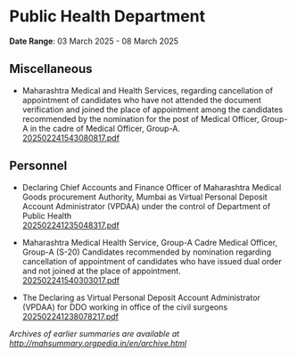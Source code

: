 # Public Health Department

**Date Range**: 03 March 2025 - 08 March 2025


## Miscellaneous
- Maharashtra Medical and Health Services, regarding cancellation of appointment of candidates who have not attended the document verification and joined the place of appointment among the candidates recommended by the nomination for the post of Medical Officer, Group-A in the cadre of Medical Officer, Group-A.\
  [202502241543080817.pdf](https://gr.maharashtra.gov.in/Site/Upload/Government%20Resolutions/English/202502241543080817.pdf)

## Personnel
- Declaring Chief Accounts and Finance Officer of Maharashtra Medical Goods procurement Authority, Mumbai as Virtual Personal Deposit Account Administrator (VPDAA) under the control of Department of Public Health\
  [202502241235048317.pdf](https://gr.maharashtra.gov.in/Site/Upload/Government%20Resolutions/English/202502241235048317.pdf)

- Maharashtra Medical  Health Service, Group-A Cadre Medical Officer, Group-A (S-20) Candidates recommended by nomination regarding cancellation of appointment of candidates who have issued dual order and not joined at the place of appointment.\
  [202502241540303017.pdf](https://gr.maharashtra.gov.in/Site/Upload/Government%20Resolutions/English/202502241540303017.pdf)

- The Declaring as Virtual Personal Deposit Account Administrator (VPDAA) for DDO working in office of the civil surgeons\
  [202502241238078217.pdf](https://gr.maharashtra.gov.in/Site/Upload/Government%20Resolutions/English/202502241238078217....pdf)


*Archives of earlier summaries are available at http://mahsummary.orgpedia.in/en/archive.html*